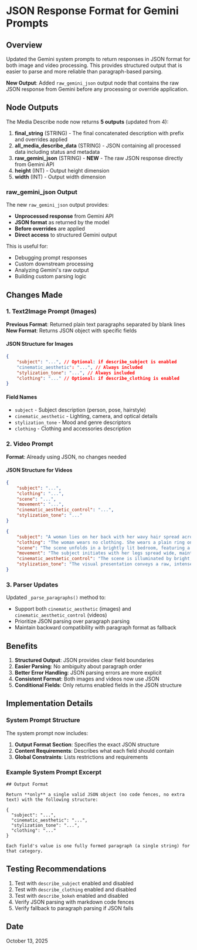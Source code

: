 # JSON Response Format for Gemini Prompts

## Overview

Updated the Gemini system prompts to return responses in JSON format for both image and video processing. This provides structured output that is easier to parse and more reliable than paragraph-based parsing.

**New Output**: Added `raw_gemini_json` output node that contains the raw JSON response from Gemini before any processing or override application.

## Node Outputs

The Media Describe node now returns **5 outputs** (updated from 4):

1. **final_string** (STRING) - The final concatenated description with prefix and overrides applied
2. **all_media_describe_data** (STRING) - JSON containing all processed data including status and metadata
3. **raw_gemini_json** (STRING) - **NEW** - The raw JSON response directly from Gemini API
4. **height** (INT) - Output height dimension
5. **width** (INT) - Output width dimension

### raw_gemini_json Output

The new `raw_gemini_json` output provides:

- **Unprocessed response** from Gemini API
- **JSON format** as returned by the model
- **Before overrides** are applied
- **Direct access** to structured Gemini output

This is useful for:

- Debugging prompt responses
- Custom downstream processing
- Analyzing Gemini's raw output
- Building custom parsing logic

## Changes Made

### 1. Text2Image Prompt (Images)

**Previous Format**: Returned plain text paragraphs separated by blank lines
**New Format**: Returns JSON object with specific fields

#### JSON Structure for Images

```json
{
    "subject": "...", // Optional: if describe_subject is enabled
    "cinematic_aesthetic": "...", // Always included
    "stylization_tone": "...", // Always included
    "clothing": "..." // Optional: if describe_clothing is enabled
}
```

#### Field Names

- `subject` - Subject description (person, pose, hairstyle)
- `cinematic_aesthetic` - Lighting, camera, and optical details
- `stylization_tone` - Mood and genre descriptors
- `clothing` - Clothing and accessories description

### 2. Video Prompt

**Format**: Already using JSON, no changes needed

#### JSON Structure for Videos

```json
{
    "subject": "...",
    "clothing": "...",
    "scene": "...",
    "movement": "...",
    "cinematic_aesthetic_control": "...",
    "stylization_tone": "..."
}
```

```json
{
    "subject": "A woman lies on her back with her wavy hair spread across a white bed. Her arms are initially extended above her head and outward, then move to grip her own hair at the sides of her head, and later hold her thighs. Her facial expressions cycle through states of intense focus, wide-eyed surprise, and open-mouthed screaming. Her chest and abdomen visibly contract and relax with exertion.",
    "clothing": "The woman wears no clothing. She wears a plain ring on the fourth finger of her left hand. The male hand features a broad, golden wrist watch with a structured metal band on the left wrist.",
    "scene": "The scene unfolds in a brightly lit bedroom, featuring a large bed dressed with a crisp, white quilted comforter and white sheets. The comforter has subtle stitched lines forming a grid pattern. The background reveals a wooden headboard, light-colored walls, and a small bedside table with an unidentifiable object on it. The lighting is consistent throughout, suggesting a bright daytime interior.",
    "movement": "The subject initiates with her legs spread wide, maintaining this posture throughout the interaction. As a dark-colored phallus is introduced, her torso arches backward, her head tilting upwards with her mouth agape in response to each deep insertion. Her shoulders and arms remain extended for the initial thrusts, allowing her breasts to jiggle with the rhythmic motion. Midway through the sequence, she brings her hands upward to grip her wavy hair, pulling it as her facial expressions intensify with wide-eyed screams and a tensed jaw, coinciding with forceful penetrative movements. A dark-skinned hand, adorned with a golden watch, first rests on her lower abdomen, applying pressure during some thrusts, then shifts to hold her left thigh to assist in maintaining her leg position. The phallus performs consistent deep strokes into her vulva, marked by full withdrawals and re-insertions, causing her hips to lift and her legs to occasionally flex. Late in the sequence, another dark-skinned hand supports her right leg. The camera maintains a consistent, steady overhead shot, offering a direct top-down perspective on the interaction without any panning or tilting, then briefly cuts to a side angle before returning to the original overhead perspective.",
    "cinematic_aesthetic_control": "The scene is illuminated by bright, uniform light sourced from above, casting minimal shadows and creating a soft, even glow across the subjects and the bed. The camera maintains a static, high-angle overhead shot for the majority of the video, offering a direct, unflinching view of the action, with two brief, rapid camera movements to a side perspective before returning to the original overhead framing. Every element within the frame, from the textures of the bed linens to the skin tones of the subjects, remains in sharp focus. The overall exposure is bright and balanced, ensuring all details are clearly visible without over or underexposure.",
    "stylization_tone": "The visual presentation conveys a raw, intense realism, capturing a moment of extreme physical sensation with an unvarnished directness. The consistent overhead framing establishes a voyeuristic and intimate tone, emphasizing the emotional and physiological responses of the subject. The atmosphere is charged with a blend of pleasure and overwhelming sensation, lending itself to a genre of raw, intimate personal narrative."
}
```

### 3. Parser Updates

Updated `_parse_paragraphs()` method to:

- Support both `cinematic_aesthetic` (images) and `cinematic_aesthetic_control` (videos)
- Prioritize JSON parsing over paragraph parsing
- Maintain backward compatibility with paragraph format as fallback

## Benefits

1. **Structured Output**: JSON provides clear field boundaries
2. **Easier Parsing**: No ambiguity about paragraph order
3. **Better Error Handling**: JSON parsing errors are more explicit
4. **Consistent Format**: Both images and videos now use JSON
5. **Conditional Fields**: Only returns enabled fields in the JSON structure

## Implementation Details

### System Prompt Structure

The system prompt now includes:

1. **Output Format Section**: Specifies the exact JSON structure
2. **Content Requirements**: Describes what each field should contain
3. **Global Constraints**: Lists restrictions and requirements

### Example System Prompt Excerpt

```
## Output Format

Return **only** a single valid JSON object (no code fences, no extra text) with the following structure:

{
  "subject": "...",
  "cinematic_aesthetic": "...",
  "stylization_tone": "...",
  "clothing": "..."
}

Each field's value is one fully formed paragraph (a single string) for that category.
```

## Testing Recommendations

1. Test with `describe_subject` enabled and disabled
2. Test with `describe_clothing` enabled and disabled
3. Test with `describe_bokeh` enabled and disabled
4. Verify JSON parsing with markdown code fences
5. Verify fallback to paragraph parsing if JSON fails

## Date

October 13, 2025
